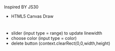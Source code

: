 Inspired BY JS30 
- HTML5 Canvas Draw
# 
- slider (input type = range) to update linewidth
- choose color (input type = color) 
- delete button (context.clearRect(0,0,width,height)
